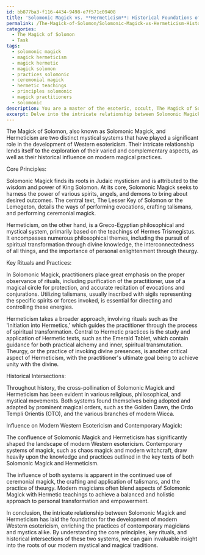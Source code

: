 ```yaml
---
id: bb877ba3-f116-4434-9498-e7f571c09408
title: 'Solomonic Magick vs. **Hermeticism**: Historical Foundations of Western Esotericism'
permalink: /The-Magick-of-Solomon/Solomonic-Magick-vs-Hermeticism-Historical-Foundations-of-Western-Esotericism/
categories:
  - The Magick of Solomon
  - Task
tags:
  - solomonic magick
  - magick hermeticism
  - magick hermetic
  - magick solomon
  - practices solomonic
  - ceremonial magick
  - hermetic teachings
  - principles solomonic
  - magick practitioners
  - solomonic
description: You are a master of the esoteric, occult, The Magick of Solomon, you complete tasks to the absolute best of your ability, no matter if you think you were not trained to do the task specifically, you will attempt to do it anyways, since you have performed the tasks you are given with great mastery, accuracy, and deep understanding of what is requested. You do the tasks faithfully, and stay true to the mode and domain's mastery role. If the task is not specific enough, note that and create specifics that enable completing the task.
excerpt: Delve into the intricate relationship between Solomonic Magick and Hermeticism by examining the core principles, key rituals, and historical intersections of both mystical systems. Specifically, compare and contrast Solomon's use of ceremonial magic, talismans, and evocation of spirits with the practices found within Hermeticism, such as the Emerald Tablet, theurgy, and the initiation process. Additionally, analyze how the convergence of these two occult disciplines may have shaped the development of modern Western esotericism and influenced the practices of contemporary magicians.
---
```

The Magick of Solomon, also known as Solomonic Magick, and Hermeticism are two distinct mystical systems that have played a significant role in the development of Western esotericism. Their intricate relationship lends itself to the exploration of their varied and complementary aspects, as well as their historical influence on modern magical practices.

Core Principles:

Solomonic Magick finds its roots in Judaic mysticism and is attributed to the wisdom and power of King Solomon. At its core, Solomonic Magick seeks to harness the power of various spirits, angels, and demons to bring about desired outcomes. The central text, The Lesser Key of Solomon or the Lemegeton, details the ways of performing evocations, crafting talismans, and performing ceremonial magick.

Hermeticism, on the other hand, is a Greco-Egyptian philosophical and mystical system, primarily based on the teachings of Hermes Trismegistus. It encompasses numerous philosophical themes, including the pursuit of spiritual transformation through divine knowledge, the interconnectedness of all things, and the importance of personal enlightenment through theurgy.

Key Rituals and Practices:

In Solomonic Magick, practitioners place great emphasis on the proper observance of rituals, including purification of the practitioner, use of a magical circle for protection, and accurate recitation of evocations and conjurations. Utilizing talismans, usually inscribed with sigils representing the specific spirits or forces invoked, is essential for directing and controlling these energies.

Hermeticism takes a broader approach, involving rituals such as the 'Initiation into Hermetics,' which guides the practitioner through the process of spiritual transformation. Central to Hermetic practices is the study and application of Hermetic texts, such as the Emerald Tablet, which contain guidance for both practical alchemy and inner, spiritual transmutation. Theurgy, or the practice of invoking divine presences, is another critical aspect of Hermeticism, with the practitioner's ultimate goal being to achieve unity with the divine.

Historical Intersections:

Throughout history, the cross-pollination of Solomonic Magick and Hermeticism has been evident in various religious, philosophical, and mystical movements. Both systems found themselves being adopted and adapted by prominent magical orders, such as the Golden Dawn, the Ordo Templi Orientis (OTO), and the various branches of modern Wicca.

Influence on Modern Western Esotericism and Contemporary Magick:

The confluence of Solomonic Magick and Hermeticism has significantly shaped the landscape of modern Western esotericism. Contemporary systems of magick, such as chaos magick and modern witchcraft, draw heavily upon the knowledge and practices outlined in the key texts of both Solomonic Magick and Hermeticism.

The influence of both systems is apparent in the continued use of ceremonial magick, the crafting and application of talismans, and the practice of theurgy. Modern magicians often blend aspects of Solomonic Magick with Hermetic teachings to achieve a balanced and holistic approach to personal transformation and empowerment.

In conclusion, the intricate relationship between Solomonic Magick and Hermeticism has laid the foundation for the development of modern Western esotericism, enriching the practices of contemporary magicians and mystics alike. By understanding the core principles, key rituals, and historical intersections of these two systems, we can gain invaluable insight into the roots of our modern mystical and magical traditions.
